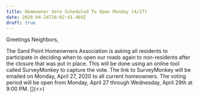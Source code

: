 ```yaml
---
title: Homeowner Vote Scheduled To Open Monday (4/27)
date: 2020-04-24T16:02:41.469Z
draft: true
---
```

<!--StartFragment-->

Greetings Neighbors,

The Sand Point Homeowners Association is asking all residents to participate in deciding when to open our roads again to non-residents after the closure that was put in place.  This will be done using an online tool called SurveyMonkey to capture the vote. The link to SurveyMonkey will be emailed on Monday, April 27, 2020 to all current homeowners.  The voting period will be open from Monday, April 27 through Wednesday, April 29th at 9:00 PM.  \[](<>)

<!--EndFragment-->

